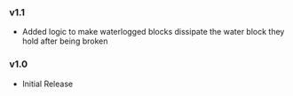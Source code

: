 
### v1.1
+ Added logic to make waterlogged blocks dissipate the water block they hold after being broken

### v1.0
+ Initial Release